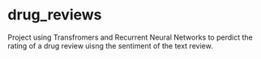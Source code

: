 # drug_reviews
Project using Transfromers and Recurrent Neural Networks to perdict the rating of a drug review uisng the sentiment of the text review. 
